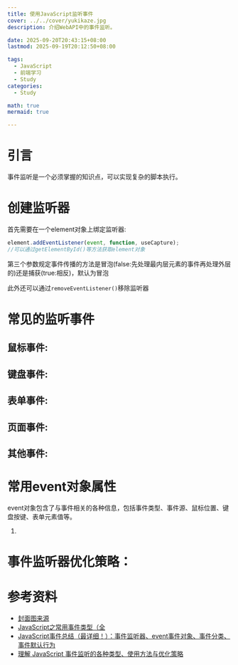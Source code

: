 ```yaml
---
title: 使用JavaScript监听事件
cover: ../../cover/yukikaze.jpg
description: 介绍WebAPI中的事件监听。

date: 2025-09-20T20:43:15+08:00
lastmod: 2025-09-19T20:12:50+08:00

tags:
  - JavaScript
  - 前端学习
  - Study
categories:
  - Study

math: true
mermaid: true

---
```


# 引言

事件监听是一个必须掌握的知识点，可以实现复杂的脚本执行。

# 创建监听器

首先需要在一个element对象上绑定监听器:
```JavaScript
element.addEventListener(event, function, useCapture);
//可以通过getElementById()等方法获取element对象
```

第三个参数规定事件传播的方法是冒泡(false:先处理最内层元素的事件再处理外层的)还是捕获(true:相反)，默认为冒泡

此外还可以通过`removeEventListener()`移除监听器
# 常见的监听事件
## 鼠标事件:
## 键盘事件:
## 表单事件:
## 页面事件:
## 其他事件:

# 常用event对象属性

event对象包含了与事件相关的各种信息，包括事件类型、事件源、鼠标位置、键盘按键、表单元素值等。

1. 

# 事件监听器优化策略：




# 参考资料
- [封面图来源](https://safebooru.org/index.php?page=post&s=view&id=2854457)
- [JavaScript之常用事件类型（全](https://blog.csdn.net/wangfei0225_/article/details/112984491)
- [JavaScript事件总结（最详细！）：事件监听器、event事件对象、事件分类、事件默认行为](https://www.cnblogs.com/qianduanLamp/p/16552978.html)
- [理解 JavaScript 事件监听的各种类型、使用方法与优化策略](https://juejin.cn/post/7435701496547049513)

